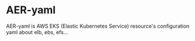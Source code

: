 # AER-yaml
AER-yaml is AWS EKS (Elastic Kubernetes Service) resource's configuration yaml about elb, ebs, efs...
